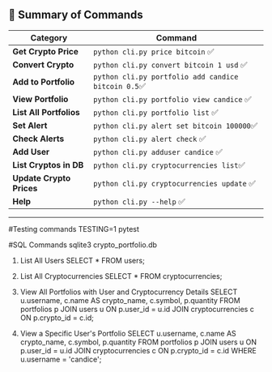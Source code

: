 ## **🎯 Summary of Commands**

| **Category**             | **Command**                                         |
| ------------------------ | --------------------------------------------------- |
| **Get Crypto Price**     | `python cli.py price bitcoin` ✅                    |
| **Convert Crypto**       | `python cli.py convert bitcoin 1 usd` ✅            |
| **Add to Portfolio**     | `python cli.py portfolio add candice bitcoin 0.5`✅ |
| **View Portfolio**       | `python cli.py portfolio view candice` ✅           |
| **List All Portfolios**  | `python cli.py portfolio list` ✅                   |
| **Set Alert**            | `python cli.py alert set bitcoin 100000`✅          |
| **Check Alerts**         | `python cli.py alert check` ✅                      |
| **Add User**             | `python cli.py adduser candice` ✅                  |
| **List Cryptos in DB**   | `python cli.py cryptocurrencies list`✅             |
| **Update Crypto Prices** | `python cli.py cryptocurrencies update` ✅          |
| **Help**                 | `python cli.py --help` ✅                           |

---

#Testing commands
TESTING=1 pytest

#SQL Commands
sqlite3 crypto_portfolio.db

1. List All Users
   SELECT \* FROM users;

2. List All Cryptocurrencies
   SELECT \* FROM cryptocurrencies;

3. View All Portfolios with User and Cryptocurrency Details
   SELECT u.username, c.name AS crypto_name, c.symbol, p.quantity
   FROM portfolios p
   JOIN users u ON p.user_id = u.id
   JOIN cryptocurrencies c ON p.crypto_id = c.id;

4. View a Specific User's Portfolio
   SELECT u.username, c.name AS crypto_name, c.symbol, p.quantity
   FROM portfolios p
   JOIN users u ON p.user_id = u.id
   JOIN cryptocurrencies c ON p.crypto_id = c.id
   WHERE u.username = 'candice';
